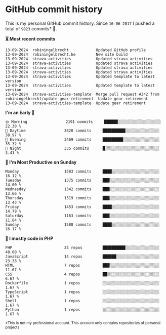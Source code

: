 # GitHub commit history
This is my personal GitHub commit history. Since <!--START_SECTION:first-commit-date-->`16-06-2017`<!--END_SECTION:first-commit-date--> I pushed a total of <!--START_SECTION:total-commit-count-->`9823`<!--END_SECTION:total-commit-count--> commits* 🎉.

<!--START_SECTION:most-recent-commits-->
**⏳ Most recent commits**
                                        
```text
13-09-2024  robiningelbrecht            Updated GitHub profile
13-09-2024  robiningelbrecht.be         New site build
13-09-2024  strava-activities           Updated strava activities
13-09-2024  strava-activities           Updated strava activities
13-09-2024  strava-activities           Updated strava activities
13-09-2024  strava-activities           Updated strava activities
13-09-2024  strava-activities           Updated template to latest version
13-09-2024  strava-activities           Updated template to latest version
13-09-2024  strava-activities-template  Merge pull request #342 from robiningelbrecht/update-gear-retirement  Update gear retirement
13-09-2024  strava-activities-template  Update gear retirement
```
<!--END_SECTION:most-recent-commits-->  

<!--START_SECTION:commits-per-day-time-->
**I&#039;m an Early 🐤**

```text
🌞 Morning                 2191 commits     ██████░░░░░░░░░░░░░░░░░░░   22.30 %
🌆 Daytime                 3828 commits     ██████████░░░░░░░░░░░░░░░   38.97 %
🌃 Evening                 3469 commits     █████████░░░░░░░░░░░░░░░░   35.32 %
🌙 Night                   335 commits      █░░░░░░░░░░░░░░░░░░░░░░░░   3.41 %
```
<!--END_SECTION:commits-per-day-time-->  

<!--START_SECTION:commits-per-weekday-->
**📅 I&#039;m Most Productive on Sunday**

```text
Monday                    1583 commits     ████░░░░░░░░░░░░░░░░░░░░░   16.12 %
Tuesday                   1375 commits     ███░░░░░░░░░░░░░░░░░░░░░░   14.00 %
Wednesday                 1342 commits     ███░░░░░░░░░░░░░░░░░░░░░░   13.66 %
Thursday                  1319 commits     ███░░░░░░░░░░░░░░░░░░░░░░   13.43 %
Friday                    1453 commits     ████░░░░░░░░░░░░░░░░░░░░░   14.79 %
Saturday                  1163 commits     ███░░░░░░░░░░░░░░░░░░░░░░   11.84 %
Sunday                    1588 commits     ████░░░░░░░░░░░░░░░░░░░░░   16.17 %
```
<!--END_SECTION:commits-per-weekday-->  

<!--START_SECTION:repos-per-language-->
**💬 I mostly code in PHP**

```text
PHP                       24 repos         ██████████░░░░░░░░░░░░░░░   40.00 %
JavaScript                14 repos         ██████░░░░░░░░░░░░░░░░░░░   23.33 %
HTML                      7 repos          ███░░░░░░░░░░░░░░░░░░░░░░   11.67 %
CSS                       4 repos          ██░░░░░░░░░░░░░░░░░░░░░░░   6.67 %
Dockerfile                1 repos          ░░░░░░░░░░░░░░░░░░░░░░░░░   1.67 %
TypeScript                1 repos          ░░░░░░░░░░░░░░░░░░░░░░░░░   1.67 %
Shell                     1 repos          ░░░░░░░░░░░░░░░░░░░░░░░░░   1.67 %
Python                    1 repos          ░░░░░░░░░░░░░░░░░░░░░░░░░   1.67 %
```
<!--END_SECTION:repos-per-language-->  

<sub>*This is not my professional account. This account only contains repositories of personal projects</sub>
